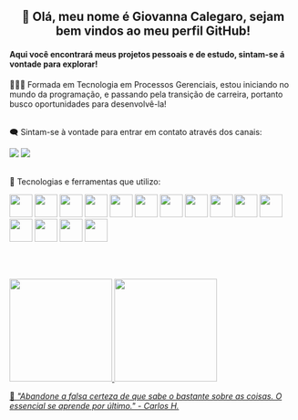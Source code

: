 <h2 align="center">👋 Olá, meu nome é Giovanna Calegaro, sejam bem vindos ao meu perfil GitHub!</h2>
<h4>Aqui você encontrará meus projetos pessoais e de estudo, sintam-se á vontade para explorar!</h4>

👩🏼‍🎓 Formada em Tecnologia em Processos Gerenciais, estou iniciando no mundo da programação, e passando pela transição de carreira, portanto busco oportunidades para desenvolvê-la!

<br>🗨️ Sintam-se à vontade para entrar em contato através dos canais:</br> 
<div>
 
<a href = "mailto:giovaluiza@Giovanna Calegaro"><img src="https://img.shields.io/badge/Gmail-D14836?style=for-the-badge&logo=gmail&logoColor=white" target="_blank"></a>
<a href="https://www.linkedin.com/in/giovanna-calegaro-a01775129/" target="_blank"><img src="https://img.shields.io/badge/-LinkedIn-%230077B5?style=for-the-badge&logo=linkedin&logoColor=white" target="_blank"></a>   
</div>
 
 <br>📝 Tecnologias e ferramentas que utilizo:</br> 
 <div>
 <img src="https://cdn.jsdelivr.net/gh/devicons/devicon/icons/css3/css3-original.svg" width="40" height="40"/> <img
src="https://cdn.jsdelivr.net/gh/devicons/devicon/icons/nextjs/nextjs-original.svg" width="40" height="40"/> <img                                                       src="https://cdn.jsdelivr.net/gh/devicons/devicon/icons/git/git-original.svg" width="40" height="40" /> <img src="https://cdn.jsdelivr.net/gh/devicons/devicon/icons/html5/html5-original.svg" width="40" height="40" /> <img src="https://cdn.jsdelivr.net/gh/devicons/devicon/icons/javascript/javascript-original.svg" width="40" height="40" /> <img src="https://cdn.jsdelivr.net/gh/devicons/devicon/icons/nodejs/nodejs-original-wordmark.svg" width="40" height="40" /> <img src="https://cdn.jsdelivr.net/gh/devicons/devicon/icons/npm/npm-original-wordmark.svg" width="40" height="40" /> <img src="https://cdn.jsdelivr.net/gh/devicons/devicon/icons/react/react-original.svg" width="40" height="40" /> <img src="https://cdn.jsdelivr.net/gh/devicons/devicon/icons/typescript/typescript-original.svg" width="40" height="40" /> <img src="https://cdn.jsdelivr.net/gh/devicons/devicon/icons/visualstudio/visualstudio-plain.svg" width="40" height="40"/> <img 
src="https://cdn.jsdelivr.net/gh/devicons/devicon/icons/figma/figma-original.svg" width="40" height="40"/> <img                                                   src="https://user-images.githubusercontent.com/111308068/231340958-3e75b623-c6e9-4c86-9157-75c6413e5fc5.png" width="40" height="40"/> <img
src="https://cdn.jsdelivr.net/gh/devicons/devicon/icons/yarn/yarn-original.svg" width="40" height="40"/> <img                                                 src="https://cdn.jsdelivr.net/gh/devicons/devicon/icons/sqlite/sqlite-original.svg" width="40" height="40"/> <img                                                   src="https://cdn.jsdelivr.net/gh/devicons/devicon/icons/angularjs/angularjs-original.svg" width="40" height="40"/></div>

<br><div></br>
<a href="https://github.com/GLCalegaro">
<img height="180em" src="https://github-readme-stats.vercel.app/api/top-langs/?username=GLCalegaro&layout=compact&langs_count=7&theme=dracula"/>
<img height="180em" src="https://github-readme-stats.vercel.app/api?username=GLCalegaro&show_icons=true&theme=dracula&include_all_commits=true&count_private=true"/></div>

💭 <em>"Abandone a falsa certeza de que sabe o bastante sobre as coisas. O essencial se aprende por último." - Carlos H.</em>

<!---
GLCalegaro/GLCalegaro is a ✨ special ✨ repository because its `README.md` (this file) appears on your GitHub profile.
You can click the Preview link to take a look at your changes.
--->
